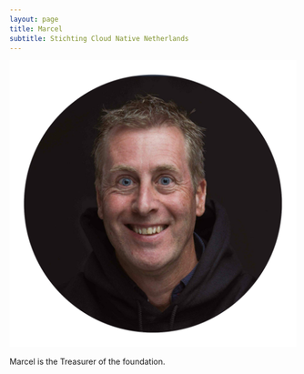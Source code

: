 ```yaml
---
layout: page
title: Marcel
subtitle: Stichting Cloud Native Netherlands
---
```


![Marcel](assets/img/marcel.png)

Marcel is the Treasurer of the foundation.
